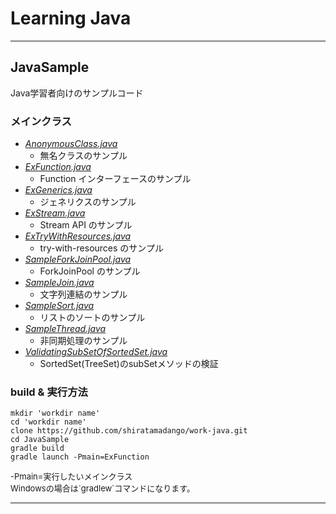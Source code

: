
# Learning Java

---

## JavaSample
Java学習者向けのサンプルコード

### メインクラス
- [*AnonymousClass.java*](https://github.com/shiratamadango/work-java/JavaSample/src/main/java/com/example/AnonymousClass.java)
  - 無名クラスのサンプル
- [*ExFunction.java*](https://github.com/shiratamadango/work-java/JavaSample/src/main/java/com/example/ExFunction.java)
  - Function インターフェースのサンプル
- [*ExGenerics.java*](https://github.com/shiratamadango/work-java/JavaSample/src/main/java/com/example/ExGenerics.java)
  - ジェネリクスのサンプル
- [*ExStream.java*](https://github.com/shiratamadango/work-java/JavaSample/src/main/java/com/example/ExStream.java)
  - Stream API のサンプル
- [*ExTryWithResources.java*](https://github.com/shiratamadango/work-java/JavaSample/src/main/java/com/example/ExTryWithResources.java)
  - try-with-resources のサンプル
- [*SampleForkJoinPool.java*](https://github.com/shiratamadango/work-java/JavaSample/src/main/java/com/example/SampleForkJoinPool.java)
  - ForkJoinPool のサンプル
- [*SampleJoin.java*](https://github.com/shiratamadango/work-java/JavaSample/src/main/java/com/example/SampleJoin.java)
  - 文字列連結のサンプル
- [*SampleSort.java*](https://github.com/shiratamadango/work-java/JavaSample/src/main/java/com/example/SampleSort.java)
  - リストのソートのサンプル
- [*SampleThread.java*](https://github.com/shiratamadango/work-java/JavaSample/src/main/java/com/example/SampleThread.java)
  - 非同期処理のサンプル
- [*ValidatingSubSetOfSortedSet.java*](https://github.com/shiratamadango/work-java/JavaSample/src/main/java/com/example/ValidatingSubSetOfSortedSet.java)
  - SortedSet(TreeSet)のsubSetメソッドの検証

### build & 実行方法
```
mkdir 'workdir name'
cd 'workdir name'
clone https://github.com/shiratamadango/work-java.git
cd JavaSample
gradle build
gradle launch -Pmain=ExFunction
```
<font size="2pt">
-Pmain=実行したいメインクラス
</font>
</br>
<font size="2pt">
Windowsの場合は`gradlew`コマンドになります。
</font>


---
